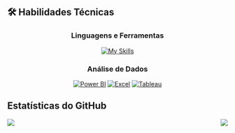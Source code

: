 ## 🛠 Habilidades Técnicas

<div align="center">

### Linguagens e Ferramentas
[![My Skills](https://skillicons.dev/icons?i=aws,azure,figma,html,css,git,github,kali,py,sklearn,mysql,matlab,tensorflow,vscode,linux&perline=8)](https://skillicons.dev)

### Análise de Dados
[![Power BI](https://img.shields.io/badge/Power_BI-F2C811?style=for-the-badge&logo=Power%20BI&logoColor=white)](https://powerbi.microsoft.com/)
[![Excel](https://img.shields.io/badge/Excel-217346?style=for-the-badge&logo=microsoft-excel&logoColor=white)](https://www.microsoft.com/pt-br/microsoft-365/excel)
[![Tableau](https://img.shields.io/badge/Tableau-E97627?style=for-the-badge&logo=Tableau&logoColor=white)](https://www.tableau.com/)

</div>

##  Estatísticas do GitHub


<div align="center" style="display: flex; justify-content: space-between; align-items: center;">
  <img src="https://github-readme-stats.vercel.app/api?username=JonasCandid0&theme=dark&show_icons=true&hide_border=true&count_private=true" />
  <img src="https://github-readme-stats.vercel.app/api/top-langs/?username=JonasCandid0&theme=algolia&layout=compact&hide_border=true" />
</div>
